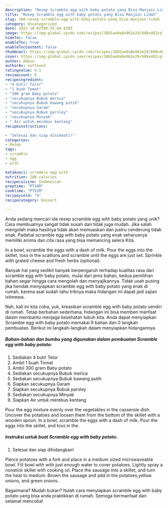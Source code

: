 ```yaml
---
description: "Resep Scramble egg with baby potato yang Bisa Manjain Lidah"
title: "Resep Scramble egg with baby potato yang Bisa Manjain Lidah"
slug: 160-resep-scramble-egg-with-baby-potato-yang-bisa-manjain-lidah
category: Uncategorized
date: 2022-10-02T08:55:04.839Z
image: https://img-global.cpcdn.com/recipes/38b5ae0a8e962e29/680x482cq70/scramble-egg-with-baby-potato-foto-resep-utama.jpg
hideToc: false
enableToc: true
enableTocContent: false
thumbnail: https://img-global.cpcdn.com/recipes/38b5ae0a8e962e29/680x482cq70/scramble-egg-with-baby-potato-foto-resep-utama.jpg
cover: https://img-global.cpcdn.com/recipes/38b5ae0a8e962e29/680x482cq70/scramble-egg-with-baby-potato-foto-resep-utama.jpg
author: Admin
authorAv: notfound
ratingvalue: 4.1
reviewcount: 8
recipeingredient:
- "4 butir Telor"
- "1 buah Tomat"
- "300 gram Baby potato"
- "secukupnya Bubuk merica"
- "secukupnya Bubuk bawang putih"
- "secukupnya Garam"
- "secukupnya Bubuk parsley"
- "secukupnya Minyak"
- " Air untuk merebus kentang"
recipeinstructions:

- "Selesai dan siap dinikmati!"
categories:
- Resep
tags:
- scramble
- egg
- with

katakunci: scramble egg with 
nutrition: 280 calories
recipecuisine: Indonesian
preptime: "PT16M"
cooktime: "PT52M"
recipeyield: "4"
recipecategory: Dessert

---
```





Anda sedang mencari ide resep scramble egg with baby potato yang unik? Cara membuatnya sangat tidak susah dan tidak juga mudah. Jika salah mengolah maka hasilnya tidak akan memuaskan dan justru cenderung tidak enak. Padahal scramble egg with baby potato yang enak seharusnya memiliki aroma dan cita rasa yang bisa memancing selera Kita.





In a bowl, scramble the eggs with a dash of milk. Pour the eggs into the skillet, toss in the scallions and scramble until the eggs are just set. Sprinkle with grated cheese and fresh herbs (optional).

Banyak hal yang sedikit banyak berpengaruh terhadap kualitas rasa dari scramble egg with baby potato, mulai dari jenis bahan, kedua pemilihan bahan segar hingga cara mengolah dan menyajikannya. Tidak usah pusing jika hendak menyiapkan scramble egg with baby potato yang enak di rumah, karena asal sudah tahu triknya maka hidangan ini dapat jadi sajian istimewa.






Nah, kali ini kita coba, yuk, kreasikan scramble egg with baby potato sendiri di rumah. Tetap berbahan sederhana, hidangan ini bisa memberi manfaat dalam membantu menjaga kesehatan tubuh kita. Anda dapat menyiapkan Scramble egg with baby potato memakai 9 bahan dan 0 langkah pembuatan. Berikut ini langkah-langkah dalam menyiapkan hidangannya.

<!--inarticleads1-->

##### Bahan-bahan dan bumbu yang digunakan dalam pembuatan Scramble egg with baby potato:

1. Sediakan 4 butir Telor
1. Ambil 1 buah Tomat
1. Ambil 300 gram Baby potato
1. Sediakan secukupnya Bubuk merica
1. Sediakan secukupnya Bubuk bawang putih
1. Siapkan secukupnya Garam
1. Siapkan secukupnya Bubuk parsley
1. Sediakan secukupnya Minyak
1. Siapkan  Air untuk merebus kentang


Pour the egg mixture evenly over the vegetables in the casserole dish. Uncover the potatoes and loosen them from the bottom of the skillet with a wooden spoon. In a bowl, scramble the eggs with a dash of milk. Pour the eggs into the skillet, and toss in the. 

<!--inarticleads2-->

##### Instruksi untuk buat Scramble egg with baby potato:


1. Selesai dan siap dihidangkan!

Pierce potatoes with a fork and place in a medium sized microwaveable bowl. Fill bowl with with just enough water to cover potatoes. Lightly spray a nonstick skillet with cooking oil. Place the sausage into a skillet, and turn the heat to medium. Brown the sausage and add in the potatoes,yellow onions, and green onions. 

Bagaimana? Mudah bukan? Itulah cara menyiapkan scramble egg with baby potato yang bisa anda praktikkan di rumah. Semoga bermanfaat dan selamat mencoba!
